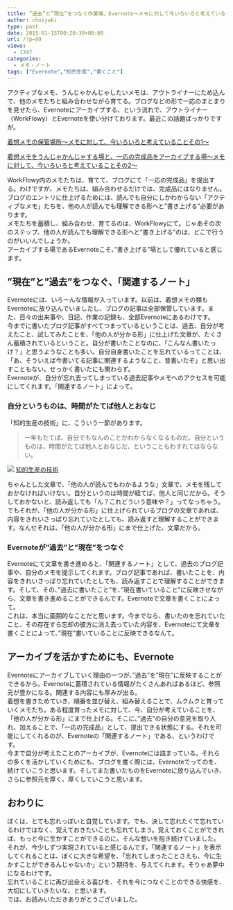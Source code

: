 ```yaml
---
title: ”過去”と”現在”をつなぐ作業場、Evernote～メモに対して今いろいろと考えていることその９～
author: choiyaki
type: post
date: 2015-01-15T00:20:39+00:00
url: /?p=99
views:
  - 1347
categories:
  - メモ・ノート
tags: ["Evernote","知的生産","書くこと"]
---
```

アクティブなメモ、うんじゃかんじゃしたいメモは、アウトライナーにため込んで、他のメモたちと組み合わせながら育てる。ブログなどの形で一応のまとまりを見せたら、Evernoteにアーカイブする、という流れで、アウトライナー（WorkFlowy）とEvernoteを使い分けております。最近この話題ばっかりですが。

[着想メモの保管場所～メモに対して、今いろいろと考えていることその1～][1]

[着想メモをうんじゃかんじゃする場と、一応の完成品をアーカイブする場～メモに対して、今いろいろと考えていることその2～][2]

WorkFlowy内のメモたちは、育てて、ブログにて「一応の完成品」を提出する。わけですが、メモたちは、組み合わせるだけでは、完成品にはなりません。ブログのエントリに仕上げるためには、読んでも自分にしかわからない「アクティブなメモ」たちを、他の人が読んでも理解できる形へと”書き上げる”必要があります。  
メモたちを蓄積し、組み合わせ、育てるのは、WorkFlowyにて。じゃあその次のステップ、他の人が読んでも理解できる形へと”書き上げる”のは、どこで行うのがいいんでしょうか。  
アーカイブする場であるEvernoteこそ、”書き上げる”場として優れていると感じます。

## ”現在”と”過去”をつなぐ、「関連するノート」

Evernoteには、いろーんな情報が入っています。以前は、着想メモの類もEvernoteに放り込んでいましたし、ブログの記事は全部保管しています。また、日々の出来事や、日記、作業の記録も、全部Evernoteにあるわけです。  
今までに書いたブログ記事がすべてつまっているということは、過去、自分が考えたこと、試してみたことを、「他の人が分かる形」に仕上げた文章が、たくさん蓄積されているということ。自分が書いたことなのに、「こんなん書いたっけ？」と思うようなことも多い。自分自身書いたことを忘れているってことは、「あ、そういえば今書いてる記事に関連するようなこと、昔書いたぞ」と思い出すこともない。せっかく書いたにも関わらず。  
Evernoteが、自分が忘れ去ってしまっている過去記事やメモへのアクセスを可能にしてくれます。「関連するノート」によって。

### 自分というものは、時間がたてば他人とおなじ

「知的生産の技術」に、こういう一節があります。

> 一年もたてば、自分でもなんのことかわからなくなるものだ。自分というものは、時間がたてば他人とおなじだ、ということもわすれてはならない。

[![](https://gyazo.com/5ab9f2c802c470e2ebc1192a0a0e0dbe.jpeg)](http://www.amazon.co.jp/exec/obidos/asin/4004150930/choiyaki81-22/)
[知的生産の技術](http://www.amazon.co.jp/exec/obidos/asin/4004150930/choiyaki81-22/)

ちゃんとした文章で、「他の人が読んでもわかるような」文章で、メモを残しておかなければいけない。自分というのは時間が経てば、他人と同じだから。そうしておかないと、読み返しても「ん？これどういう意味や？」ってなっちゃう。  
でもそれが、「他の人が分かる形」に仕上げられているブログの文章であれば、内容をきれいさっぱり忘れていたとしても、読み返すと理解することができます。なんせそれは、「他の人が分かる形」にまで仕上げた、文章だから。

### Evernoteが”過去”と”現在”をつなぐ

Evernoteにて文章を書き進めると、「関連するノート」として、過去のブログ記事や、自分のメモを提示してくれます。ブログ記事であれば、書いたことを、内容をきれいさっぱり忘れていたとしても、読み返すことで理解することができます。そして、その、”過去に書いたこと”を、”現在書いていること”に反映させながら、文章を書き進めることができるんです。Evernoteで文章を書くことによって。  
これは、本当に画期的なことだと思います。今までなら、書いたのを忘れていたこと、その存在すら忘却の彼方に消え去っていた内容を、Evernoteにて文章を書くことによって、”現在”書いていることに反映できるなんて。

## アーカイブを活かすためにも、Evernote

Evernoteにアーカイブしていく理由の一つが、”過去”を”現在”に反映することができるから。Evernoteに蓄積されている情報がたくさんあればあるほど、参照元が豊かになる。関連する内容にも厚みが出る。  
着想を書きためていき、順番を並び替え、組み替えることで、ムクムクと育っていくメモたち。ある程度育ったメモに対して、今、自分が考えていることを、「他の人が分かる形」にまで仕上げる。そこに、”過去”の自分の意見を取り入れ、加えることで、「一応の完成品」として、提出できる状態にする。それを可能にしてくれるのが、Evernoteの「関連するノート」である、というわけです。  
今まで自分が考えたことのアーカイブが、Evernoteには詰まっている。それらの多くを活かしていくためにも、ブログを書く際には、Evernoteでってのを、続けていこうと思います。そしてまた書いたものをEvernoteに放り込んでいき、さらに参照元を厚く、厚くしていこうと思います。

## おわりに

ぼくは、とても忘れっぽいと自覚しています。でも、決して忘れたくて忘れているわけではなく、覚えておきたいことも忘れてしまう。覚えておくことができれば、もっと今に生かすことができるのに。そんな想いを抱き続けていました。  
それが、今少しずつ実現されていると感じるんです。「関連するノート」を表示してくれることは、ぼくに大きな希望を、「忘れてしまったことさえも、今に生かすことができるんじゃないか」という期待を、与えてくれます。そりゃあ夢中になるわけです。  
忘れていることに再び出会える喜びを、それを今につなぐことのできる快感を、大切にしていきたいな、と思います。  
では、お読みいただきありがとうございました。

 [1]: https://choiyaki.com/?p=59 "着想メモの保管場所～メモに対して、今いろいろと考えていることその1～ - iPhoneと本と数学となんやかんやと"
 [2]: https://choiyaki.com/?p=69 "着想メモをうんじゃかんじゃする場と、一応の完成品をアーカイブする場～メモに対して、今いろいろと考えていることその2～ - iPhoneと本と数学となんやかんやと"